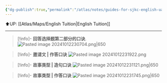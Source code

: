 ```yaml
---
{"dg-publish":true,"permalink":"/atlas/notes/guides-for-sjkc-english-uasa-test/"}
---
```


⬆️UP: [[Atlas/Maps/English Tuition\|English Tuition]]

---

> [!info]- **回答选择题第二部分的口诀**.
> ![Pasted image 20241012230704.png|650](/img/user/Atlas/Utilities/Images/Pasted%20image%2020241012230704.png)

> [!info]- **邀请文 | 作答口诀**
> ![Pasted image 20241012231922.png](/img/user/Atlas/Utilities/Images/Pasted%20image%2020241012231922.png)

> [!info]- **故事类型 | 造句口诀**
> ![Pasted image 20241012231121.png|650](/img/user/Atlas/Utilities/Images/Pasted%20image%2020241012231121.png)

> [!info]- **故事类型 | 作答口诀**
> ![Pasted image 20241012231745.png|650](/img/user/Atlas/Utilities/Images/Pasted%20image%2020241012231745.png)

